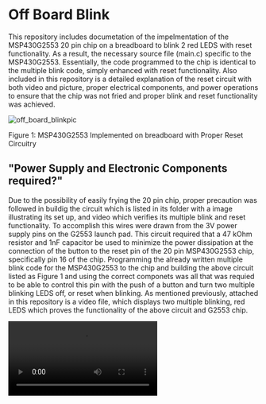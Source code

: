 # Off Board Blink
This repository includes documetation of the impelmentation of the MSP430G2553 20 pin chip on a breadboard to blink 2 red LEDS with reset functionality. As a result, the necessary source file (main.c) specific to the MSP430G2553. Essentially, the code programmed to the chip is identical to the multiple blink code, simply enhanced with reset functionality. Also included in this repository is a detailed explanation of the reset circuit with both video and picture, proper electrical components, and power operations to ensure that the chip was not fried and proper blink and reset functionality was achieved.


![off_board_blinkpic](https://user-images.githubusercontent.com/35699946/45919252-68d92800-be60-11e8-9ce9-e5060954dce8.jpeg)

Figure 1: MSP430G2553 Implemented on breadboard with Proper Reset Circuitry 






## "Power Supply and Electronic Components required?"
Due to the possibility of easily frying the 20 pin chip, proper precaution was followed in buildig the circuit which is listed in its folder with a image illustrating its set up, and video which verifies its multiple blink and reset functionality. To accomplish this wires were drawn from the 3V power supply pins on the G2553 launch pad. This circuit required that a 47 kOhm resistor and 1nF capacitor be used to minimize the power dissipation at the connection of the button to the reset pin of the 20 pin MSP430G2553 chip, specifically pin 16 of the chip. Programming the already written multiple blink code for the MSP430G2553 to the chip and building the above circuit listed as Figure 1 and using the correct componets was all that was requied to be able to control this pin with the push of a button and turn two multiple blinking LEDS off, or reset when blinking. As mentioned previously, attached in this repository is a video file, which displays two multiple blinking, red LEDS which proves the functionality of the above circuit and G2553 chip.
 


![giphy](https://media.giphy.com/media/3JTq6E4b4vZyKDCsk1/giphy.mp4)

